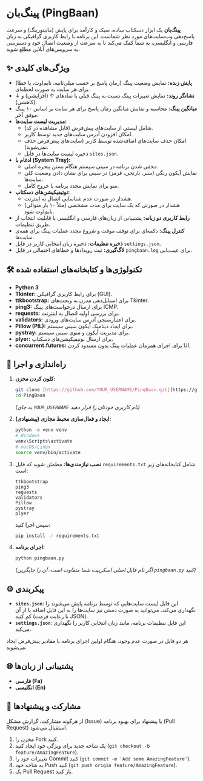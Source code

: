 # پینگ‌بان (PingBaan)

**پینگ‌بان** یک ابزار دسکتاپ ساده، سبک و کارآمد برای پایش (مانیتورینگ) و سرعت پاسخ‌دهی وب‌سایت‌های مورد نظر شماست. این برنامه با رابط کاربری گرافیکی به زبان فارسی و انگلیسی، به شما کمک می‌کند تا به سرعت از وضعیت اتصال خود و دسترسی به سرویس‌های آنلاین مطلع شوید.

## ✨ ویژگی‌های کلیدی

- **پایش زنده:** نمایش وضعیت پینگ (زمان پاسخ بر حسب میلی‌ثانیه، تایم‌اوت، یا خطا) برای هر سایت به صورت لحظه‌ای.
- **نشانگر روند:** نمایش تغییرات پینگ نسبت به پینگ قبلی با نمادهای ↑ (افزایشی) و ↓ (کاهشی).
- **میانگین پینگ:** محاسبه و نمایش میانگین زمان پاسخ برای هر سایت بر اساس ۱۰ پینگ موفق آخر.
- **مدیریت لیست سایت‌ها:**
  - شامل لیستی از سایت‌های پیش‌فرض (قابل مشاهده در کد).
  - امکان افزودن آدرس سایت‌های جدید توسط کاربر.
  - امکان حذف سایت‌های اضافه‌شده توسط کاربر (سایت‌های پیش‌فرض حذف نمی‌شوند).
  - ذخیره لیست سایت‌ها در فایل `sites.json`.
- **ادغام با (System Tray):**
  - مخفی شدن برنامه در سینی سیستم هنگام بستن پنجره اصلی.
  - نمایش آیکون رنگی (سبز، نارنجی، قرمز) در سینی برای نشان دادن وضعیت کلی سایت‌ها.
  - منو برای نمایش مجدد برنامه یا خروج کامل.
- **نوتیفیکیشن‌های دسکتاپ:**
  - هشدار در صورت عدم شناسایی اتصال به اینترنت.
  - هشدار در صورتی که یک سایت برای مدت مشخصی (مثلاً ۱۰ بار متوالی) تایم‌اوت شود.
- **رابط کاربری دو زبانه:** پشتیبانی از زبان‌های فارسی و انگلیسی با قابلیت انتخاب از طریق تنظیمات.
- **کنترل پینگ:** دکمه‌ای برای توقف موقت و شروع مجدد عملیات پینگ برای همه‌ی سایت‌ها.
- **ذخیره تنظیمات:** ذخیره زبان انتخابی کاربر در فایل `settings.json`.
- **لاگ‌گیری:** ثبت رویدادها و خطاهای احتمالی در فایل `pingbaan.log` برای عیب‌یابی.

## 🛠️ تکنولوژی‌ها و کتابخانه‌های استفاده شده

- **Python 3**
- **Tkinter:** برای رابط کاربری گرافیکی (GUI).
- **ttkbootstrap:** برای استایل‌دهی مدرن به ویجت‌های Tkinter.
- **ping3:** برای ارسال درخواست‌های پینگ ICMP.
- **requests:** برای بررسی اولیه اتصال به اینترنت.
- **validators:** برای اعتبارسنجی آدرس سایت‌های ورودی.
- **Pillow (PIL):** برای ایجاد دینامیک آیکون سینی سیستم.
- **pystray:** برای مدیریت آیکون و منوی سینی سیستم.
- **plyer:** برای ارسال نوتیفیکیشن‌های دسکتاپ.
- **concurrent.futures:** برای اجرای همزمان عملیات پینگ بدون مسدود کردن UI.

## 🚀 راه‌اندازی و اجرا

1.  **کلون کردن مخزن:**

    ```bash
    git clone [https://github.com/YOUR_USERNAME/PingBaan.git](https://github.com/YOUR_USERNAME/PingBaan.git)
    cd PingBaan
    ```

    _(به جای `YOUR_USERNAME` نام کاربری خودتان را قرار دهید)_

2.  **ایجاد و فعال‌سازی محیط مجازی (پیشنهادی):**

    ```bash
    python -m venv venv
    # Windows
    venv\Scripts\activate
    # macOS/Linux
    source venv/bin/activate
    ```

3.  **نصب نیازمندی‌ها:**
    مطمئن شوید که فایل `requirements.txt` شامل کتابخانه‌های زیر است:

    ```
    ttkbootstrap
    ping3
    requests
    validators
    Pillow
    pystray
    plyer
    ```

    سپس اجرا کنید:

    ```bash
    pip install -r requirements.txt
    ```

4.  **اجرای برنامه:**
    ```bash
    python pingbaan.py
    ```
    _(اگر نام فایل اصلی اسکریپت شما متفاوت است، آن را جایگزین `pingbaan.py` کنید)_

## ⚙️ پیکربندی

- **`sites.json`**: این فایل لیست سایت‌هایی که توسط برنامه پایش می‌شوند را نگهداری می‌کند. می‌توانید به صورت دستی نیز سایت‌ها را به این فایل اضافه یا از آن کم کنید (با رعایت فرمت JSON).
- **`settings.json`**: این فایل تنظیمات برنامه، مانند زبان انتخابی کاربر را نگهداری می‌کند.

هر دو فایل در صورت عدم وجود، هنگام اولین اجرای برنامه با مقادیر پیش‌فرض ایجاد می‌شوند.

## 🌐 پشتیبانی از زبان‌ها

- **فارسی (Fa)**
- **انگلیسی (En)**

## 🤝 مشارکت و پیشنهادها

از هرگونه مشارکت، گزارش مشکل (Issue) یا پیشنهاد برای بهبود برنامه (Pull Request) استقبال می‌شود.

1.  مخزن را Fork کنید.
2.  یک شاخه جدید برای ویژگی خود ایجاد کنید (`git checkout -b feature/AmazingFeature`).
3.  تغییرات خود را Commit کنید (`git commit -m 'Add some AmazingFeature'`).
4.  به شاخه خود Push کنید (`git push origin feature/AmazingFeature`).
5.  یک Pull Request باز کنید.
